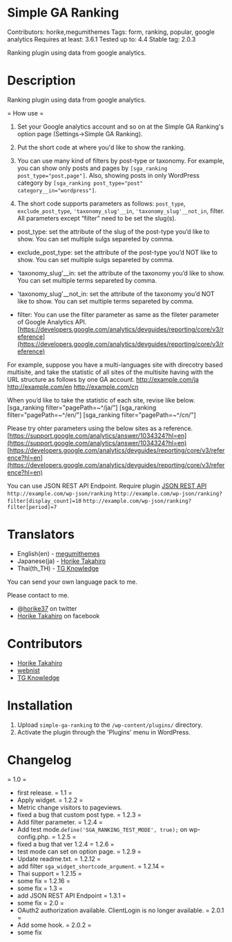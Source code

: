 # Simple GA Ranking 
Contributors: horike,megumithemes
Tags:  form, ranking, popular, google analytics
Requires at least: 3.6.1
Tested up to: 4.4
Stable tag: 2.0.3

Ranking plugin using data from google analytics.

# Description

Ranking plugin using data from google analytics.

= How use =
1. Set your Google analytics account and so on at the Simple GA Ranking's option page (Settings->Simple GA Ranking).

2. Put the short code at where you'd like to show the ranking.

3. You can use many kind of filters by post-type or taxonomy. For example, you can show only posts and pages by `[sga_ranking post_type="post,page"]`. Also, showing posts in only WordPress category by `[sga_ranking post_type="post" category__in="wordpress"]`.

4. The short code supports parameters as follows: `post_type`, `exclude_post_type`, `'taxonomy_slug'__in`, `'taxonomy_slug'__not_in`, filter. All parameters except “filter” need to be set the slug(s).

- post_type:  set the attribute of the slug of the post-type you’d like to show. You can set multiple sulgs separeted by comma.

- exclude_post_type: set the attribute of the post-type you’d NOT like to show. You can set multiple sulgs separeted by comma.

- 'taxonomy_slug'__in: set the attribute of the taxonomy you’d like to show. You can set multiple terms separeted by comma.

- 'taxonomy_slug'__not_in: set the attribute of the taxonomy you’d NOT like to show. You can set multiple terms separeted by comma.

- filter:  You can use the filter parameter as same as the fileter parameter of Google Analytics API.
[https://developers.google.com/analytics/devguides/reporting/core/v3/reference](https://developers.google.com/analytics/devguides/reporting/core/v3/reference)

For example, suppose you have a multi-languages site with direcotry based multisite, and take the statistic of all sites of the multisite having with the URL structure as follows by one GA account.
http://example.com/ja
http://example.com/en
http://example.com/cn

When you’d like to take the statistic of each site, revise like below.
[sga_ranking filter="pagePath=~^/ja/"]
[sga_ranking filter="pagePath=~^/en/"]
[sga_ranking filter="pagePath=~^/cn/"]

Please try ohter parameters using the below sites as a reference.
[https://support.google.com/analytics/answer/1034324?hl=en](https://support.google.com/analytics/answer/1034324?hl=en)
[https://developers.google.com/analytics/devguides/reporting/core/v3/reference?hl=en](https://developers.google.com/analytics/devguides/reporting/core/v3/reference?hl=en)

You can use JSON REST API Endpoint. Require plugin [JSON REST API](https://wordpress.org/plugins/json-rest-api/)
`http://example.com/wp-json/ranking`
`http://example.com/wp-json/ranking?filter[display_count]=10`
`http://example.com/wp-json/ranking?filter[period]=7`


# Translators
* English(en) - [megumithemes](http://profiles.wordpress.org/megumithemes/)
* Japanese(ja) - [Horike Takahiro](http://profiles.wordpress.org/horike)
* Thai(th_TH) - [TG Knowledge](http://www.xn--12cg1cxchd0a2gzc1c5d5a.com)

You can send your own language pack to me.

Please contact to me.

* @[horike37](http://twitter.com/horike37) on twitter
* [Horike Takahiro](https://www.facebook.com/horike.takahiro) on facebook

# Contributors
* [Horike Takahiro](http://profiles.wordpress.org/horike)
* [webnist](https://profiles.wordpress.org/webnist)
* [TG Knowledge](http://www.xn--12cg1cxchd0a2gzc1c5d5a.com)

# Installation

1. Upload `simple-ga-ranking` to the `/wp-content/plugins/` directory.
2. Activate the plugin through the 'Plugins' menu in WordPress.

# Changelog
= 1.0 =
* first release. 
= 1.1 =
* Apply widget.
= 1.2.2 =
* Metric change visitors to pageviews.
* fixed a bug that custom post type.
= 1.2.3 =
* Add filter parameter.
= 1.2.4 =
* Add test mode.`define('SGA_RANKING_TEST_MODE', true);` on wp-config.php.
= 1.2.5 =
* fixed a bug that ver 1.2.4
= 1.2.6 =
* test mode can set on option page.
= 1.2.9 =
* Update readme.txt.
= 1.2.12 =
* add filter `sga_widget_shortcode_argument`.
= 1.2.14 =
* Thai support
= 1.2.15 =
* some fix
= 1.2.16 =
* some fix
= 1.3 =
* add JSON REST API Endpoint
= 1.3.1 =
* some fix
= 2.0 =
* OAuth2 authorization available. ClientLogin is no longer available.
= 2.0.1 =
* Add some hook.
= 2.0.2 =
* some fix
